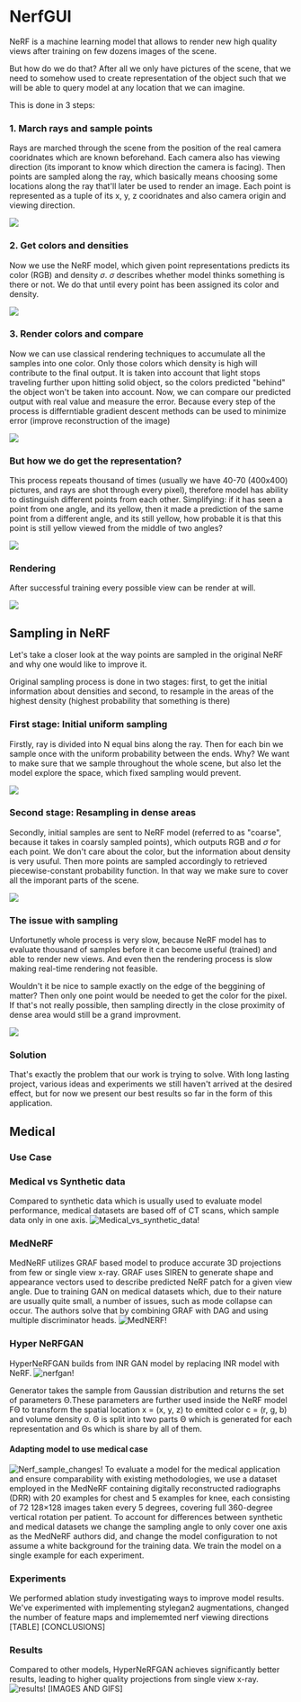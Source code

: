 # NerfGUI

NeRF is a machine learning model that allows to render new high quality views after training on few dozens images of the scene.

But how do we do that? After all we only have pictures of the scene, that we need to somehow used to create representation of the object such that we will be able to query model at any location that we can imagine.

This is done in 3 steps:

### 1. March rays and sample points

Rays are marched through the scene from the position of the real camera cooridnates which are known beforehand. Each camera also has viewing direction (its imporant to know which direction the camera is facing). Then points are sampled along the ray, which basically means choosing some locations along the ray that'll later be used to render an image. Each point is represented as a tuple of its x, y, z cooridnates and also camera origin and viewing direction.

![](https://media0.giphy.com/media/v1.Y2lkPTc5MGI3NjExcDZtb3RiaHVxZWYwYnMzYnFyNWhnMmJlenUyMjZsNHpoOXI5ZW83ZSZlcD12MV9pbnRlcm5hbF9naWZfYnlfaWQmY3Q9Zw/Xg9OsvGchuBV8pD5l9/giphy.gif)

### 2. Get colors and densities

Now we use the NeRF model, which given point representations predicts its color (RGB) and density $\sigma$. $\sigma$ describes whether model thinks something is there or not.
We do that until every point has been assigned its color and density.

![](https://media0.giphy.com/media/v1.Y2lkPTc5MGI3NjExMnB5NjQzemJ6b3E0OWoyamU4bmw3bXNnMXl5cWFrYnNkOHF2ZjdvcSZlcD12MV9pbnRlcm5hbF9naWZfYnlfaWQmY3Q9Zw/6TeTwFqyoMsXSlt3h6/giphy.gif)

### 3. Render colors and compare

Now we can use classical rendering techniques to accumulate all the samples into one color. Only those colors which density is high will contribute to the final output. It is taken into account that light stops traveling further upon hitting solid object, so the colors predicted "behind" the object won't be taken into account.
Now, we can compare our predicted output with real value and measure the error.
Because every step of the process is differntiable gradient descent methods can be used to minimize error (improve reconstruction of the image)

![](https://media0.giphy.com/media/v1.Y2lkPTc5MGI3NjExaTRzNHIzbGlyc2duYTFmamtheW11ZW01NG1nODY3ZDNjYTR5cjEwYSZlcD12MV9pbnRlcm5hbF9naWZfYnlfaWQmY3Q9Zw/6ldmvwjbJS9WchYeIo/giphy.gif)

### But how we do get the representation?

This process repeats thousand of times (usually we have 40-70 (400x400) pictures, and rays are shot through every pixel), therefore model has ability to distinguish different points from each other. Simplifying: if it has seen a point from one angle, and its yellow, then it made a prediction of the same point from a different angle, and its still yellow, how probable it is that this point is still yellow viewed from the middle of two angles?

![](https://media0.giphy.com/media/v1.Y2lkPTc5MGI3NjExMzZmMGpnanE3dTNta3hycnFpcmtrcHM5YzdzbGVrZzlrNXpkMjdwYSZlcD12MV9pbnRlcm5hbF9naWZfYnlfaWQmY3Q9Zw/jXqwRj5eXtbOfxF9yd/giphy.gif)

### Rendering

After successful training every possible view can be render at will.

![](https://media1.giphy.com/media/v1.Y2lkPTc5MGI3NjExYXdjOTRnMnhsdWNwbWJ3Z2UzMG5wcHA5NXMyc2lqNXM4eHBhZWE4YSZlcD12MV9pbnRlcm5hbF9naWZfYnlfaWQmY3Q9Zw/O11QQczTPt3rjTLzHW/giphy.gif)

## Sampling in NeRF

Let's take a closer look at the way points are sampled in the original NeRF and why one would like to improve it.

Original sampling process is done in two stages: first, to get the initial information about densities and second, to resample in the areas of the highest density (highest probability that something is there)

### First stage: Initial uniform sampling

Firstly, ray is divided into N equal bins along the ray. Then for each bin we sample once with the uniform probability between the ends. Why? We want to make sure that we sample throughout the whole scene, but also let the model explore the space, which fixed sampling would prevent.

![](https://media3.giphy.com/media/v1.Y2lkPTc5MGI3NjExaGY4b3o4dWFtcjlxOHVwMDNqZjJpNTFxbHJ2OHh3bjUxdm03ejBkaSZlcD12MV9pbnRlcm5hbF9naWZfYnlfaWQmY3Q9Zw/m7kilMWnQNq5VsB4V9/giphy.gif)

### Second stage: Resampling in dense areas

Secondly, initial samples are sent to NeRF model (referred to as "coarse", because it takes in coarsly sampled points), which outputs RGB and $\sigma$ for each point. We don't care about the color, but the information about density is very usuful. Then more points are sampled accordingly to retrieved piecewise-constant probability function. In that way we make sure to cover all the imporant parts of the scene.

![](https://media3.giphy.com/media/v1.Y2lkPTc5MGI3NjExbWdkd3UyZGVldWR5YWJoZ3BtM2FkMHUwOGdrMWxsZTRnNHFheWE3MiZlcD12MV9pbnRlcm5hbF9naWZfYnlfaWQmY3Q9Zw/8Cqeh5RSiSMplgSfbH/giphy.gif)

### The issue with sampling

Unfortunetly whole process is very slow, because NeRF model has to evaluate thousand of samples before it can become useful (trained) and able to render new views. And even then the rendering process is slow making real-time rendering not feasible.

Wouldn't it be nice to sample exactly on the edge of the beggining of matter? Then only one point would be needed to get the color for the pixel. If that's not really possible, then sampling directly in the close proximity of dense area would still be a grand improvment.

![](https://media3.giphy.com/media/v1.Y2lkPTc5MGI3NjExZnZtazNpYXI4c20xY29kMDUwMjZieWhwNWZvNnM5ZDB0YmVtYzZ6ciZlcD12MV9pbnRlcm5hbF9naWZfYnlfaWQmY3Q9Zw/JFPMUsHZRHzlkHnKIo/giphy.gif)

### Solution

That's exactly the problem that our work is trying to solve. With long lasting project, various ideas and experiments we still haven't arrived at the desired effect, but for now  we present our best results so far in the form of this application.





## Medical

### Use Case

### Medical vs Synthetic data

Compared to synthetic data which is usually used to evaluate model performance, medical datasets are based off of CT scans, which sample data only in one axis.
![Medical_vs_synthetic_data!](assets/images/mednerf/Sampling_diff.jpg) 

### MedNeRF

MedNeRF utilizes GRAF based model to produce accurate 3D projections from few or single view x-ray. GRAF uses SIREN to generate
shape and appearance vectors used to describe predicted NeRF patch for a given view angle. Due to training GAN on medical datasets which, due to their nature are usually quite small, a number of issues,
such as mode collapse can occur. The authors solve that by combining GRAF with DAG and using multiple discriminator heads.
![MedNERF!](assets/images/mednerf/MEDNERF.jpg) 

### Hyper NeRFGAN

HyperNeRFGAN builds from INR GAN model by replacing INR model with NeRF.
![nerfgan!](assets/images/mednerf/Nerfgan.jpg)

Generator takes the sample from Gaussian distribution and returns the set of parameters Θ.These parameters are further used inside the NeRF model
FΘ to transform the spatial location x = (x, y, z) to emitted color c = (r, g, b) and volume density σ. Θ is split into two parts Θ which is generated for each representation and Θs which is share by all of them.

#### Adapting model to use medical case

![Nerf_sample_changes!](assets/images/mednerf/Untitled.jpg) 
To evaluate a model for the medical application and ensure comparability with existing methodologies, we use a dataset employed in the MedNeRF containing digitally reconstructed radiographs (DRR) with 20 examples for chest and 5 examples for knee, each consisting of 72 128×128 images taken every 5 degrees, covering full 360-degree vertical rotation per patient. To account
for differences between synthetic and medical datasets we change the sampling angle to only cover one axis as the MedNeRF authors did, and change the model configuration to not assume a white background for the training data. We train the model on a single example for each experiment.

### Experiments

We performed ablation study investigating ways to improve model results. We've experimented with implementing stylegan2 augmentations, changed the number of feature maps and implememted nerf viewing directions
[TABLE]
[CONCLUSIONS]

### Results

Compared to other models, HyperNeRFGAN achieves significantly better results, leading to higher quality projections from single view x-ray.
![results!](assets/images/mednerf/results.jpg) 
[IMAGES AND GIFS]
